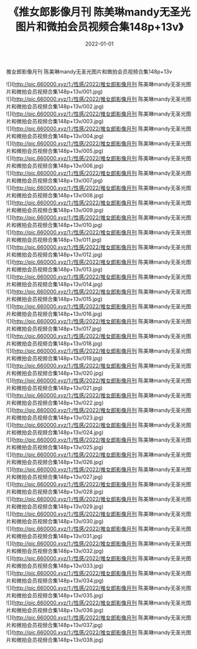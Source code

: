 ﻿---
layout: post
title:  《推女郎影像月刊 陈美琳mandy无圣光图片和微拍会员视频合集148p+13v》
date:   2022-01-01
img: http://pic.660000.xyz/1:/性感/2022/推女郎影像月刊 陈美琳mandy无圣光图片和微拍会员视频合集148p+13v/000.jpg
categories: [美女, 清纯, 唯美]
---

推女郎影像月刊 陈美琳mandy无圣光图片和微拍会员视频合集148p+13v

  ![](http://pic.660000.xyz/1:/性感/2022/推女郎影像月刊 陈美琳mandy无圣光图片和微拍会员视频合集148p+13v/001.jpg) <br> ![](http://pic.660000.xyz/1:/性感/2022/推女郎影像月刊 陈美琳mandy无圣光图片和微拍会员视频合集148p+13v/002.jpg) <br> ![](http://pic.660000.xyz/1:/性感/2022/推女郎影像月刊 陈美琳mandy无圣光图片和微拍会员视频合集148p+13v/003.jpg) <br> ![](http://pic.660000.xyz/1:/性感/2022/推女郎影像月刊 陈美琳mandy无圣光图片和微拍会员视频合集148p+13v/004.jpg) <br> ![](http://pic.660000.xyz/1:/性感/2022/推女郎影像月刊 陈美琳mandy无圣光图片和微拍会员视频合集148p+13v/005.jpg) <br> ![](http://pic.660000.xyz/1:/性感/2022/推女郎影像月刊 陈美琳mandy无圣光图片和微拍会员视频合集148p+13v/006.jpg) <br> ![](http://pic.660000.xyz/1:/性感/2022/推女郎影像月刊 陈美琳mandy无圣光图片和微拍会员视频合集148p+13v/007.jpg) <br> ![](http://pic.660000.xyz/1:/性感/2022/推女郎影像月刊 陈美琳mandy无圣光图片和微拍会员视频合集148p+13v/008.jpg) <br> ![](http://pic.660000.xyz/1:/性感/2022/推女郎影像月刊 陈美琳mandy无圣光图片和微拍会员视频合集148p+13v/009.jpg) <br> ![](http://pic.660000.xyz/1:/性感/2022/推女郎影像月刊 陈美琳mandy无圣光图片和微拍会员视频合集148p+13v/010.jpg) <br> ![](http://pic.660000.xyz/1:/性感/2022/推女郎影像月刊 陈美琳mandy无圣光图片和微拍会员视频合集148p+13v/011.jpg) <br> ![](http://pic.660000.xyz/1:/性感/2022/推女郎影像月刊 陈美琳mandy无圣光图片和微拍会员视频合集148p+13v/012.jpg) <br> ![](http://pic.660000.xyz/1:/性感/2022/推女郎影像月刊 陈美琳mandy无圣光图片和微拍会员视频合集148p+13v/013.jpg) <br> ![](http://pic.660000.xyz/1:/性感/2022/推女郎影像月刊 陈美琳mandy无圣光图片和微拍会员视频合集148p+13v/014.jpg) <br> ![](http://pic.660000.xyz/1:/性感/2022/推女郎影像月刊 陈美琳mandy无圣光图片和微拍会员视频合集148p+13v/015.jpg) <br> ![](http://pic.660000.xyz/1:/性感/2022/推女郎影像月刊 陈美琳mandy无圣光图片和微拍会员视频合集148p+13v/016.jpg) <br> ![](http://pic.660000.xyz/1:/性感/2022/推女郎影像月刊 陈美琳mandy无圣光图片和微拍会员视频合集148p+13v/017.jpg) <br> ![](http://pic.660000.xyz/1:/性感/2022/推女郎影像月刊 陈美琳mandy无圣光图片和微拍会员视频合集148p+13v/018.jpg) <br> ![](http://pic.660000.xyz/1:/性感/2022/推女郎影像月刊 陈美琳mandy无圣光图片和微拍会员视频合集148p+13v/019.jpg) <br> ![](http://pic.660000.xyz/1:/性感/2022/推女郎影像月刊 陈美琳mandy无圣光图片和微拍会员视频合集148p+13v/020.jpg) <br> ![](http://pic.660000.xyz/1:/性感/2022/推女郎影像月刊 陈美琳mandy无圣光图片和微拍会员视频合集148p+13v/021.jpg) <br> ![](http://pic.660000.xyz/1:/性感/2022/推女郎影像月刊 陈美琳mandy无圣光图片和微拍会员视频合集148p+13v/022.jpg) <br> ![](http://pic.660000.xyz/1:/性感/2022/推女郎影像月刊 陈美琳mandy无圣光图片和微拍会员视频合集148p+13v/023.jpg) <br> ![](http://pic.660000.xyz/1:/性感/2022/推女郎影像月刊 陈美琳mandy无圣光图片和微拍会员视频合集148p+13v/024.jpg) <br> ![](http://pic.660000.xyz/1:/性感/2022/推女郎影像月刊 陈美琳mandy无圣光图片和微拍会员视频合集148p+13v/025.jpg) <br> ![](http://pic.660000.xyz/1:/性感/2022/推女郎影像月刊 陈美琳mandy无圣光图片和微拍会员视频合集148p+13v/026.jpg) <br> ![](http://pic.660000.xyz/1:/性感/2022/推女郎影像月刊 陈美琳mandy无圣光图片和微拍会员视频合集148p+13v/027.jpg) <br> ![](http://pic.660000.xyz/1:/性感/2022/推女郎影像月刊 陈美琳mandy无圣光图片和微拍会员视频合集148p+13v/028.jpg) <br> ![](http://pic.660000.xyz/1:/性感/2022/推女郎影像月刊 陈美琳mandy无圣光图片和微拍会员视频合集148p+13v/029.jpg) <br> ![](http://pic.660000.xyz/1:/性感/2022/推女郎影像月刊 陈美琳mandy无圣光图片和微拍会员视频合集148p+13v/030.jpg) <br> ![](http://pic.660000.xyz/1:/性感/2022/推女郎影像月刊 陈美琳mandy无圣光图片和微拍会员视频合集148p+13v/031.jpg) <br> ![](http://pic.660000.xyz/1:/性感/2022/推女郎影像月刊 陈美琳mandy无圣光图片和微拍会员视频合集148p+13v/032.jpg) <br> ![](http://pic.660000.xyz/1:/性感/2022/推女郎影像月刊 陈美琳mandy无圣光图片和微拍会员视频合集148p+13v/033.jpg) <br> ![](http://pic.660000.xyz/1:/性感/2022/推女郎影像月刊 陈美琳mandy无圣光图片和微拍会员视频合集148p+13v/034.jpg) <br> ![](http://pic.660000.xyz/1:/性感/2022/推女郎影像月刊 陈美琳mandy无圣光图片和微拍会员视频合集148p+13v/035.jpg) <br> ![](http://pic.660000.xyz/1:/性感/2022/推女郎影像月刊 陈美琳mandy无圣光图片和微拍会员视频合集148p+13v/036.jpg) <br> ![](http://pic.660000.xyz/1:/性感/2022/推女郎影像月刊 陈美琳mandy无圣光图片和微拍会员视频合集148p+13v/037.jpg) <br> ![](http://pic.660000.xyz/1:/性感/2022/推女郎影像月刊 陈美琳mandy无圣光图片和微拍会员视频合集148p+13v/038.jpg) <br>